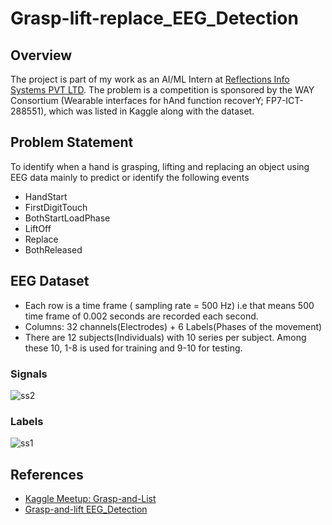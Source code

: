 # Grasp-lift-replace_EEG_Detection
## Overview
The project is part of my work as an AI/ML Intern at [Reflections Info Systems PVT LTD](https://reflectionsglobal.com/).
The problem is a  competition is sponsored by the WAY Consortium (Wearable interfaces for hAnd function recoverY; FP7-ICT-288551), which was listed in Kaggle along with the dataset.

## Problem Statement
To identify when a hand is grasping, lifting and replacing an object using EEG data mainly to predict or identify the following events
- HandStart
- FirstDigitTouch
- BothStartLoadPhase
- LiftOff
- Replace
- BothReleased
## EEG Dataset
- Each row is a time frame ( sampling rate = 500 Hz) i.e that means 500 time frame of 0.002 seconds are recorded each second.
- Columns: 32 channels(Electrodes) + 6 Labels(Phases of the movement)
- There are 12 subjects(Individuals) with 10 series per subject. Among these 10, 1-8 is used for training and 9-10 for testing.
### Signals
![ss2](https://user-images.githubusercontent.com/84126934/145025996-11e00f3c-0ecd-42bd-ac86-ad5de659b559.png)
### Labels
![ss1](https://user-images.githubusercontent.com/84126934/145026798-8dc7eb32-0211-4a3b-8afc-2b6d6166a1cf.png)

## References
- [Kaggle Meetup: Grasp-and-List](https://www.youtube.com/watch?v=hjJ4eJ72aUQ&t=3247s)
- [Grasp-and-lift EEG_Detection](https://www.kaggle.com/c/grasp-and-lift-eeg-detection)
